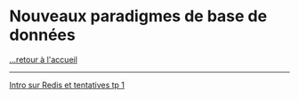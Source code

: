 # Nouveaux paradigmes de base de données

[...retour à l'accueil](../../README.md)

---

[Intro sur Redis et tentatives tp 1](./temp.md)